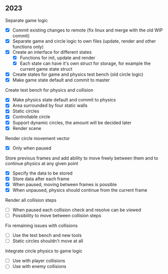2023
---

Separate game logic
 - [X] Commit existing changes to remote (fix linux and merge with the old WIP commit)
 - [X] Separate game and circle logic to own files (update, render and other functions only)
 - [X] Create an interface for different states
   - [X] Functions for init, update and render
   - [X] Each state can have it's own struct for storage, for example the current game state struct
 - [X] Create states for game and physics test bench (old circle logic)
 - [X] Make game state default and commit to master

Create test bench for physics and collision
 - [X] Make physics state default and commit to physics
 - [X] Area surrounded by four static walls
 - [X] Static circles
 - [X] Controllable circle
 - [X] Support dynamic circles, the amount will be decided later
 - [X] Render scene

Render circle movement vector
 - [X] Only when paused

Store previous frames and add ability to move freely between them and to continue physics at any given point
 - [X] Specify the data to be stored
 - [X] Store data after each frame
 - [X] When paused, moving between frames is possible
 - [X] When unpaused, physics should continue from the current frame

Render all collision steps
 - [ ] When paused each collision check and resolve can be viewed
 - [ ] Possibility to move between collision steps

Fix remaining issues with collisions
 - [ ] Use the test bench and new tools
 - [ ] Static circles shouldn't move at all

Integrate circle physics to game logic
 - [ ] Use with player collisions
 - [ ] Use with enemy collisions
